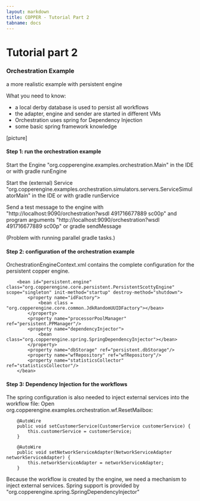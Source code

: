 ```yaml
---
layout: markdown
title: COPPER - Tutorial Part 2
tabname: docs
---
```


Tutorial part 2
===============



### Orchestration Example

a more realistic example with persistent engine

What you need to know:

- a local derby database is used to persist all workflows 
- the adapter, engine and sender are started in different VMs
- Orchestration uses spring for Dependency Injection
- some basic spring framework knowledge

[picture]

#### Step 1: run the orchestration example

Start the Engine "org.copperengine.examples.orchestration.Main" in the IDE or with 
    gradle runEngine

Start the (external) Service "org.copperengine.examples.orchestration.simulators.servers.ServiceSimulatorMain" in the IDE or with 
    gradle runService
    
Send a test message to the engine with "http://localhost:9090/orchestration?wsdl 491716677889 sc00p" and program arguments "http://localhost:9090/orchestration?wsdl 491716677889 sc00p" or 
    gradle sendMessage
    
(Problem with running parallel gradle tasks.)

#### Step 2: configuration of the orchestration example
OrchestrationEngineContext.xml contains the complete configuration for the persistent copper engine.

    	<bean id="persistent.engine" class="org.copperengine.core.persistent.PersistentScottyEngine" scope="singleton" init-method="startup" destroy-method="shutdown">
    		<property name="idFactory">
    			<bean class = "org.copperengine.core.common.JdkRandomUUIDFactory"></bean>
    		</property>
    		<property name="processorPoolManager" ref="persistent.PPManager"/>
    		<property name="dependencyInjector">
    			<bean class="org.copperengine.spring.SpringDependencyInjector"></bean>
    		</property>
    		<property name="dbStorage" ref="persistent.dbStorage"/>
    		<property name="wfRepository" ref="wfRepository"/>
        	<property name="statisticsCollector" ref="statisticsCollector"/>
    	</bean>

#### Step 3: Dependency Injection for the workflows
The spring configuration is also needed to inject external services into the workflow file:
Open org.copperengine.examples.orchestration.wf.ResetMailbox:

        @AutoWire
        public void setCustomerService(CustomerService customerService) {
            this.customerService = customerService;
        }
    
        @AutoWire
        public void setNetworkServiceAdapter(NetworkServiceAdapter networkServiceAdapter) {
            this.networkServiceAdapter = networkServiceAdapter;
        }
    

Because the workflow is created by the engine, we need a mechanism to inject external services.
Spring support is provided by "org.copperengine.spring.SpringDependencyInjector" 

